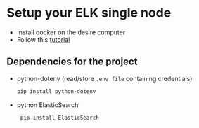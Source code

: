 # Setup your ELK single node

- Install docker on the desire computer
- Follow this [tutorial](https://www.elastic.co/guide/en/elasticsearch/reference/current/docker.html)

## Dependencies for the project
- python-dotenv (read/store `.env file` containing credentials)
    ```bash
    pip install python-dotenv
    ```
- python ElasticSearch
   ```bash
    pip install ElasticSearch
    ```

